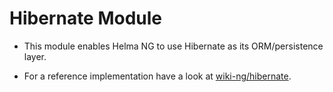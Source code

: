 Hibernate Module
================

* This module enables Helma NG to use Hibernate as its ORM/persistence layer.
* For a reference implementation have a look at [wiki-ng/hibernate][ref-impl].

  [ref-impl]: http://github.com/robi42/wiki-ng/tree/hibernate